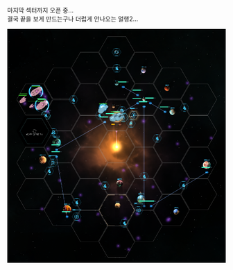 마지막 섹터까지 오픈 중...  
결국 끝을 보게 만드는구나 더럽게 안나오는 얼행2...  

![](../assets/20210518_Last_Sector_Scanning.png)   
